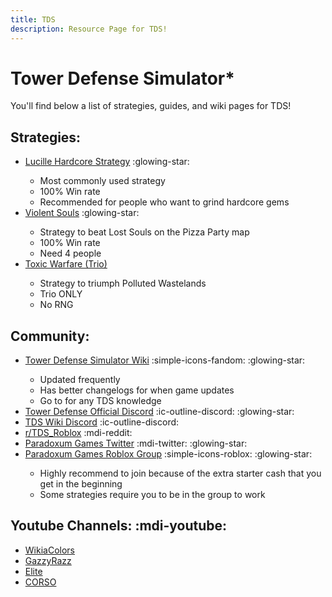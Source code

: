 ```yaml
---
title: TDS
description: Resource Page for TDS!
---
```


# **Tower Defense Simulator***

You'll find below a list of strategies, guides, and wiki pages for TDS!

## Strategies:
- [Lucille Hardcore Strategy](https://docs.google.com/document/d/1NOE7FtL-l8T23LbuK-XHYb3YwFhv_EkL6FnHPrcSih4/edit#heading=h.5j8k7csi2use) :glowing-star: <tooltip><ul><li>Most commonly used strategy</li><li>100% Win rate</li><li>Recommended for people who want to grind hardcore gems</li></ul><tooltip>
- [Violent Souls](https://docs.google.com/document/d/1JrEKFaLYorokU8F15PSvyfs585PYeOly6HqgLt-m9Ss/edit) :glowing-star: <tooltip><ul><li>Strategy to beat Lost Souls on the Pizza Party map</li><li>100% Win rate</li><li>Need 4 people</li></ul><tooltip>
- [Toxic Warfare (Trio)](https://docs.google.com/document/d/17NFb41DmAbkWobhsQ9FytWy_X-DGF9yoCNQDGfMSlv8/edit#heading=h.xr59spo9o45t) <tooltip><ul><li>Strategy to triumph Polluted Wastelands</li><li>Trio ONLY</li><li>No RNG</li></ul><tooltip>

## Community:
- [Tower Defense Simulator Wiki](https://tds.fandom.com/wiki/Tower_Defense_Simulator_Wiki) :simple-icons-fandom: :glowing-star: <tooltip><ul><li>Updated frequently</li><li>Has better changelogs for when game updates</li><li>Go to for any TDS knowledge</li></ul><tooltip>
- [Tower Defense Official Discord](https://discord.gg/tds) :ic-outline-discord: :glowing-star:
- [TDS Wiki Discord](https://discord.gg/MtcRRjUA7F) :ic-outline-discord:
- [r/TDS_Roblox](https://www.reddit.com/r/TDS_Roblox/) :mdi-reddit:
- [Paradoxum Games Twitter](https://x.com/paradoxum_games) :mdi-twitter: :glowing-star:
- [Paradoxum Games Roblox Group](https://www.roblox.com/groups/4914494/Paradoxum-Games) :simple-icons-roblox: :glowing-star: <tooltip><ul><li>Highly recommend to join because of the extra starter cash that you get in the beginning</li><li>Some strategies require you to be in the group to work</li></ul><tooltip>

## Youtube Channels: :mdi-youtube:
- [WikiaColors](https://www.youtube.com/@WikiaColors)
- [GazzyRazz](https://www.youtube.com/@GazzyRazz)
- [Elite](https://www.youtube.com/@EliteElite)
- [CORSO](https://www.youtube.com/@CORSOBLOX)
